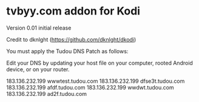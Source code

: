 # tvbyy.com addon for Kodi
Version 0.01 initial release 

Credit to dknlght (https://github.com/dknlght/dkodi)

You must apply the Tudou DNS Patch as follows:

Edit your DNS by updating your host file on your computer, rooted Android device, or on your router.

183.136.232.199 wwwtest.tudou.com 
183.136.232.199 dfse3t.tudou.com
183.136.232.199 afdf.tudou.com
183.136.232.199 wwdwt.tudou.com
183.136.232.199 ad2f.tudou.com
